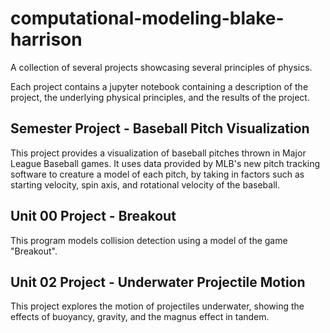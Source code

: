 # computational-modeling-blake-harrison
A collection of several projects showcasing several principles of physics.

Each project contains a jupyter notebook containing a description of the project, the underlying physical principles, and the results of the project.

## Semester Project - Baseball Pitch Visualization
This project provides a visualization of baseball pitches thrown in Major League Baseball games. It uses data provided by MLB's new pitch tracking software to creature a model of each pitch, by taking in factors such as starting velocity, spin axis, and rotational velocity of the baseball.

## Unit 00 Project - Breakout
This program models collision detection using a model of the game "Breakout". 

## Unit 02 Project - Underwater Projectile Motion
This project explores the motion of projectiles underwater, showing the effects of buoyancy, gravity, and the magnus effect in tandem.

